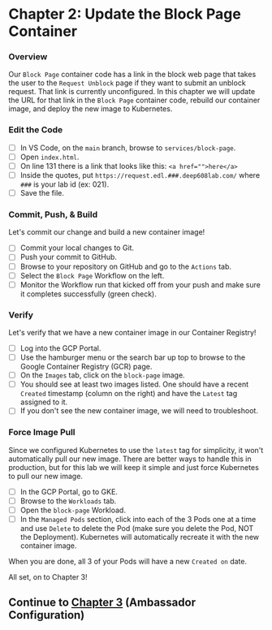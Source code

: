 # Chapter 2: Update the Block Page Container
### Overview
Our `Block Page` container code has a link in the block web page that takes the user to the `Request Unblock` page if they want to submit an unblock request. That link is currently unconfigured. In this chapter we will update the URL for that link in the `Block Page` container code, rebuild our container image, and deploy the new image to Kubernetes.

### Edit the Code

 - [ ] In VS Code, on the `main` branch, browse to `services/block-page`.
 - [ ] Open `index.html`.
 - [ ] On line 131 there is a link that looks like this: `<a href="">here</a>`
 - [ ] Inside the quotes, put `https://request.edl.###.deep608lab.com/` where `###` is your lab id (ex: 021).
 - [ ] Save the file.

### Commit, Push, & Build
Let's commit our change and build a new container image!

 - [ ] Commit your local changes to Git.
 - [ ] Push your commit to GitHub.
 - [ ] Browse to your repository on GitHub and go to the `Actions` tab.
 - [ ] Select the `Block Page` Workflow on the left.
 - [ ] Monitor the Workflow run that kicked off from your push and make sure it completes successfully (green check).

### Verify
Let's verify that we have a new container image in our Container Registry!

 - [ ] Log into the GCP Portal.
 - [ ] Use the hamburger menu or the search bar up top to browse to the Google Container Registry (GCR) page.
 - [ ] On the `Images` tab, click on the `block-page` image.
 - [ ] You should see at least two images listed. One should have a recent `Created` timestamp (column on the right) and have the `Latest` tag assigned to it.
 - [ ] If you don't see the new container image, we will need to troubleshoot.

### Force Image Pull
Since we configured Kubernetes to use the `latest` tag for simplicity, it won't automatically pull our new image. There are better ways to handle this in production, but for this lab we will keep it simple and just force Kubernetes to pull our new image.

 - [ ] In the GCP Portal, go to GKE.
 - [ ] Browse to the `Workloads` tab.
 - [ ] Open the `block-page` Workload.
 - [ ] In the `Managed Pods` section, click into each of the 3 Pods one at a time and use `Delete` to delete the Pod (make sure you delete the Pod, NOT the Deployment). Kubernetes will automatically recreate it with the new container image.

When you are done, all 3 of your Pods will have a new `Created on` date.

All set, on to Chapter 3!

## Continue to [Chapter 3](chapter3.md) (Ambassador Configuration)